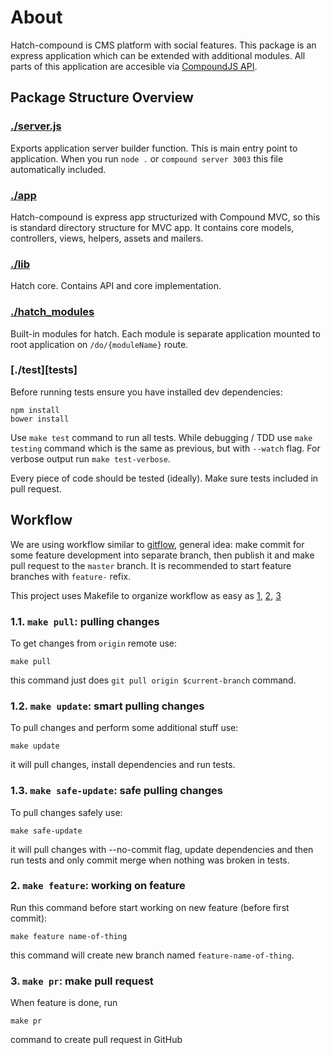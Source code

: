 # About

Hatch-compound is CMS platform with social features. This package is an
express application which can be extended with additional modules. All parts of
this application are accesible via [CompoundJS API][compound-api].

## Package Structure Overview

### [./server.js][server.js]

Exports application server builder function. This is main entry point to
application. When you run `node .` or `compound server 3003` this file
automatically included.

### [./app][app]

Hatch-compound is express app structurized with Compound MVC, so this is
standard directory structure for MVC app. It contains core models, controllers,
views, helpers, assets and mailers.

### [./lib][lib]

Hatch core. Contains API and core implementation.

### [./hatch_modules][modules]

Built-in modules for hatch. Each module is separate application mounted to root
application on `/do/{moduleName}` route.

### [./test][tests]

Before running tests ensure you have installed dev dependencies:

    npm install
    bower install

Use `make test` command to run all tests. While debugging / TDD use `make
testing` command which is the same as previous, but with `--watch` flag. For
verbose output run `make test-verbose`.

Every piece of code should be tested (ideally). Make sure tests included in pull request.

## Workflow

We are using workflow similar to [gitflow][gitflow], general idea: make commit
for some feature development into separate branch, then publish it and make pull
request to the `master` branch. It is recommended to start feature branches with
`feature-` refix.

This project uses Makefile to organize workflow as easy as [1][pull], [2][feature], [3][pr]

### 1.1. `make pull`: pulling changes

To get changes from `origin` remote use:

    make pull

this command just does `git pull origin $current-branch` command.

### 1.2. `make update`: smart pulling changes

To pull changes and perform some additional stuff use:

    make update

it will pull changes, install dependencies and run tests.

### 1.3. `make safe-update`: safe pulling changes

To pull changes safely use:

    make safe-update

it will pull changes with --no-commit flag, update dependencies and then run
tests and only commit merge when nothing was broken in tests.

### 2. `make feature`: working on feature

Run this command before start working on new feature (before first commit):

    make feature name-of-thing

this command will create new branch named `feature-name-of-thing`.

### 3. `make pr`: make pull request

When feature is done, run

    make pr

command to create pull request in GitHub

[server.js]: ./server.js
[app]: ./app
[lib]: ./lib
[modules]: ./hatch_modules
[pull]: ./README.md#11-make-pull-pulling-changes
[feature]: ./README.md#2-make-feature-working-on-feature
[pr]: ./README.md#3-make-pr-make-pull-request
[compound-api]: http://compoundjs.github.com/guides
[gitflow]: http://nvie.com/posts/a-successful-git-branching-model/